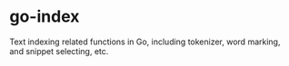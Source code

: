 go-index
========

Text indexing related functions in Go, including tokenizer, word marking, and snippet selecting, etc.
